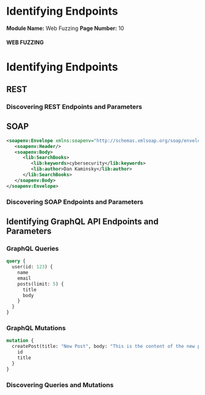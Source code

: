 <!--
 // Platform: Academy
// URL: https://academy.hackthebox.com/module/280/section/3136
// Platform Version: V1
// Module ID: 280
// Module Name: Web Fuzzing
// Module Difficulty: Easy
// Section ID: 3136
// Section Title: Identifying Endpoints
// Page Title: Web Fuzzing
// Page Number: 10
-->

# Identifying Endpoints

**Module Name:** Web Fuzzing **Page Number:** 10

#### WEB FUZZING

# Identifying Endpoints

## REST

### Discovering REST Endpoints and Parameters

## SOAP

``` xml
<soapenv:Envelope xmlns:soapenv="http://schemas.xmlsoap.org/soap/envelope/" xmlns:lib="http://example.com/library">
   <soapenv:Header/>
   <soapenv:Body>
      <lib:SearchBooks>
         <lib:keywords>cybersecurity</lib:keywords>
         <lib:author>Dan Kaminsky</lib:author>
      </lib:SearchBooks>
   </soapenv:Body>
</soapenv:Envelope>
```

### Discovering SOAP Endpoints and Parameters

## Identifying GraphQL API Endpoints and Parameters

### GraphQL Queries

``` graphql
query {
  user(id: 123) {
    name
    email
    posts(limit: 5) {
      title
      body
    }
  }
}
```

### GraphQL Mutations

``` graphql
mutation {
  createPost(title: "New Post", body: "This is the content of the new post") {
    id
    title
  }
}
```

### Discovering Queries and Mutations

####